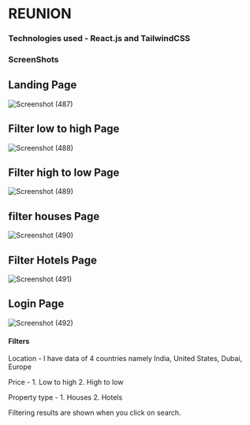 # REUNION

### Technologies used - React.js and TailwindCSS

### ScreenShots
## Landing Page
![Screenshot (487)](https://github.com/ishwersharma13/hotelbooking/assets/103954615/afc144c7-89c3-4382-9211-f8ced81ca48b)


## Filter low to high Page
![Screenshot (488)](https://github.com/ishwersharma13/hotelbooking/assets/103954615/3336186c-6e50-4d34-9b67-26d5d10807c1)


## Filter high to low Page
![Screenshot (489)](https://github.com/ishwersharma13/hotelbooking/assets/103954615/2526286f-93b0-474b-9bdd-b5b0215b50ee)


## filter houses Page
![Screenshot (490)](https://github.com/ishwersharma13/hotelbooking/assets/103954615/60c0a946-7c5c-4ff7-abb3-76073abd1e7c)


## Filter Hotels Page
![Screenshot (491)](https://github.com/ishwersharma13/hotelbooking/assets/103954615/b8b1259f-399b-4205-963b-d4cb4b246e04)


## Login Page

![Screenshot (492)](https://github.com/ishwersharma13/hotelbooking/assets/103954615/a72afc24-0bfe-4a3e-8bb4-dbc9e6247769)





#### Filters

Location - I have data of 4 countries namely India, United States, Dubai, Europe

Price - 1. Low to high
        2. High to low

Property type - 1. Houses
                2. Hotels

Filtering results are shown when you click on search.

